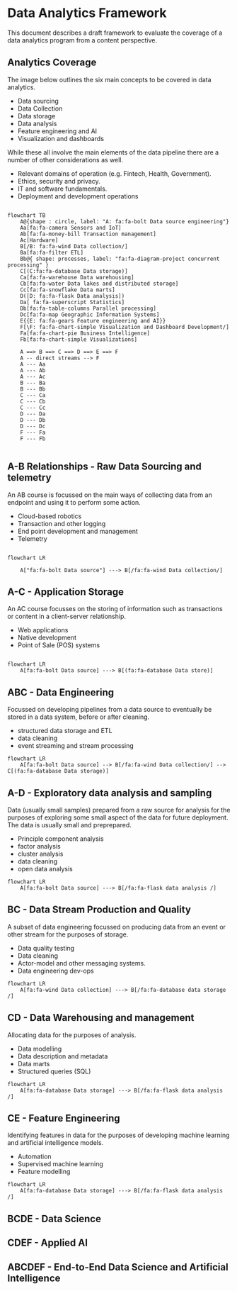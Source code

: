 <!-- font awesome support -->

<link
  href="https://cdnjs.cloudflare.com/ajax/libs/font-awesome/6.5.1/css/all.min.css"
  rel="stylesheet"
/>

<!-- end style support -->

#  Data Analytics Framework 

This document describes a draft framework to evaluate the coverage of a data analytics program from a content perspective.

## Analytics Coverage

The image below outlines the six main concepts to be covered in data analytics.

- Data sourcing
- Data Collection
- Data storage
- Data analysis
- Feature engineering and AI
- Visualization and dashboards

While these all involve the main elements of the data pipeline there are a number of other considerations as well.

- Relevant domains of operation (e.g. Fintech, Health, Government).
- Ethics, security and privacy.
- IT and software fundamentals.
- Deployment and development operations




```mermaid

flowchart TB
    A@{shape : circle, label: "A: fa:fa-bolt Data source engineering"}
    Aa[fa:fa-camera Sensors and IoT]
    Ab[fa:fa-money-bill Transaction management]
    Ac[Hardware]
    B[/B: fa:fa-wind Data collection/]
    Ba[fa:fa-filter ETL]
    Bb@{ shape: processes, label: "fa:fa-diagram-project concurrent processing" }
    C[(C:fa:fa-database Data storage)]
    Ca[fa:fa-warehouse Data warehousing]
    Cb[fa:fa-water Data lakes and distributed storage]
    Cc[fa:fa-snowflake Data marts]
    D([D: fa:fa-flask Data analysis])
    Da[ fa:fa-superscript Statistics]
    Db[fa:fa-table-columns Parallel processing]
    Dc[fa:fa-map Geographic Information Systems]
    E{{E: fa:fa-gears Feature engineering and AI}}
    F[\F: fa:fa-chart-simple Visualization and Dashboard Development/]
    Fa[fa:fa-chart-pie Business Intelligence]
    Fb[fa:fa-chart-simple Visualizations]

    A ==> B ==> C ==> D ==> E ==> F
    A -- direct streams --> F
    A --- Aa
    A --- Ab
    A --- Ac
    B --- Ba
    B --- Bb
    C --- Ca
    C --- Cb
    C --- Cc
    D --- Da
    D --- Db
    D --- Dc
    F --- Fa
    F --- Fb
    

```

## A-B Relationships - Raw Data Sourcing and telemetry

An AB course is focussed on the main ways of collecting data from an endpoint and using it to perform some action. 

- Cloud-based robotics
- Transaction and other logging
- End point development and management
- Telemetry

```mermaid

flowchart LR

    A["fa:fa-bolt Data source"] ---> B[/fa:fa-wind Data collection/]

```


## A-C - Application Storage

An AC course focusses on the storing of information such as transactions or content in a client-server relationship.
- Web applications
- Native development
- Point of Sale (POS) systems

```mermaid

flowchart LR
    A[fa:fa-bolt Data source] ---> B[(fa:fa-database Data store)]

```

## ABC - Data Engineering

Focussed on developing pipelines from a data source to eventually be stored in a data system, before or after cleaning.

- structured data storage and ETL
- data cleaning
- event streaming and stream processing

```mermaid
flowchart LR
    A[fa:fa-bolt Data source] --> B[/fa:fa-wind Data collection/] --> C[(fa:fa-database Data storage)]

```

## A-D - Exploratory data analysis and sampling

Data (usually small samples) prepared from a raw source for analysis for the purposes of exploring some small aspect of the data for future deployment. The data is usually small and preprepared.

- Principle component analysis
- factor analysis
- cluster analysis
- data cleaning
- open data analysis

```mermaid
flowchart LR
    A[fa:fa-bolt Data source] ---> B[/fa:fa-flask data analysis /] 

```

## BC - Data Stream Production and Quality

A subset of data engineering focussed on producing data from an event or other stream for the purposes of storage.

- Data quality testing
- Data cleaning
- Actor-model and other messaging systems.
- Data engineering dev-ops

```mermaid
flowchart LR
    A[fa:fa-wind Data collection] ---> B[/fa:fa-database data storage /] 

```

## CD - Data Warehousing and management

Allocating data for the purposes of analysis. 

- Data modelling
- Data description and metadata
- Data marts
- Structured queries (SQL)

```mermaid
flowchart LR
    A[fa:fa-database Data storage] ---> B[/fa:fa-flask data analysis /] 

```

## CE - Feature Engineering

Identifying features in data for the purposes of developing machine learning and artificial intelligence models.

- Automation
- Supervised machine learning
- Feature modelling

```mermaid
flowchart LR
    A[fa:fa-database Data storage] ---> B[/fa:fa-flask data analysis /] 

```

## BCDE - Data Science

## CDEF - Applied AI

## 

## ABCDEF - End-to-End Data Science and Artificial Intelligence


